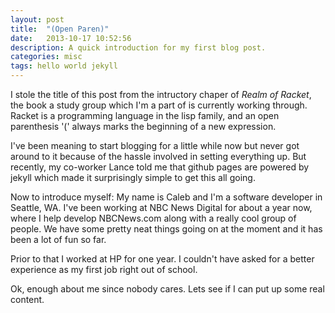 ```yaml
---
layout: post
title:  "(Open Paren)"
date:   2013-10-17 10:52:56
description: A quick introduction for my first blog post.
categories: misc
tags: hello world jekyll
---
```

I stole the title of this post from the intructory chaper of *Realm of Racket*, the book a study group which I'm a part of is currently working through.
Racket is a programming language in the lisp family, and an open parenthesis '(' always marks the beginning of a new expression.

I've been meaning to start blogging for a little while now but never got around
to it because of the hassle involved in setting everything up. But recently, my co-worker Lance told me that github pages are powered by jekyll which made it surprisingly
simple to get this all going.

Now to introduce myself: My name is Caleb and I'm a software developer in Seattle, WA.
I've been working at NBC News Digital for about a year now, where I help develop NBCNews.com along with a really cool group of people.
We have some pretty neat things going on at the moment and it has been a lot of fun so far.

Prior to that I worked at HP for one year. I couldn't have asked for a better experience as my first job right out of school.

Ok, enough about me since nobody cares. Lets see if I can put up some real content.
